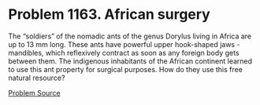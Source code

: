 # Problem 1163. African surgery 

The “soldiers” of the nomadic ants of the genus Dorylus living in Africa are up to 13 mm long. These ants have powerful upper hook-shaped jaws - mandibles, which reflexively contract as soon as any foreign body gets between them. The indigenous inhabitants of the African continent learned to use this ant property for surgical purposes. How do they use this free natural resource?

[Problem Source](https://www.trizland.ru/tasks/5614/)